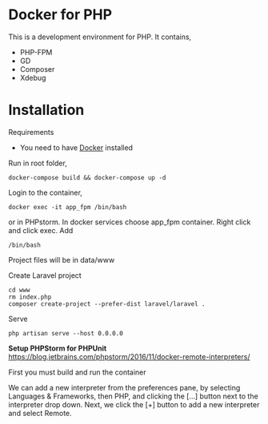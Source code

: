 # Docker for PHP

This is a development environment for PHP.
It contains,
- PHP-FPM
- GD
- Composer
- Xdebug

# Installation
Requirements
- You need to have [Docker](https://docs.docker.com/engine/installation/) installed

Run in root folder,
~~~~
docker-compose build && docker-compose up -d
~~~~

Login to the container,
~~~~
docker exec -it app_fpm /bin/bash
~~~~

or in PHPstorm. In docker services choose app_fpm container. Right click and click exec.
Add

```
/bin/bash
```


Project files will be in data/www

Create Laravel project
~~~~
cd www
rm index.php
composer create-project --prefer-dist laravel/laravel .
~~~~

Serve
~~~~
php artisan serve --host 0.0.0.0
~~~~

**Setup PHPStorm for PHPUnit**
<https://blog.jetbrains.com/phpstorm/2016/11/docker-remote-interpreters/>

First you must build and run the container

We can add a new interpreter from the preferences pane, by selecting Languages & Frameworks, then PHP, and clicking the […] button next to the interpreter drop down. Next, we click the [+] button to add a new interpreter and select Remote.
